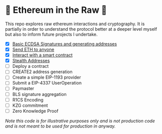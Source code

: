 # 🥩 Ethereum in the Raw 🫢

This repo explores raw ethereum interactions and cryptography. It is partially in order to understand the protocol better at a deeper level myself but also to inform future projects I undertake. 

- [x] [Basic ECDSA Signatures and generating addresses](scripts/01-ecdsa.ts)
- [x] [Send ETH to anyone](scripts/02-transaction.ts)
- [x] [Interact with a smart contract](scripts/03-contract.ts)
- [x] [Stealth Addresses](scripts/04-stealth.ts)
- [ ] Deploy a contract
- [ ] CREATE2 address generation
- [ ] Create a simple EIP-1193 provider
- [ ] Submit a EIP-4337 UserOperation
- [ ] Paymaster
- [ ] BLS signature aggregation
- [ ] R1CS Encoding
- [ ] KZG commitment
- [ ] Zero Knowledge Proof

_Note this code is for illustrative purposes only and is not production code and is not meant to be used for production in anyway._
